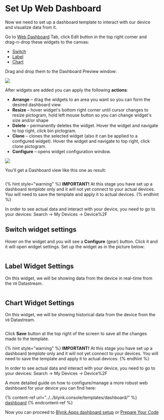 # Set Up Web Dashboard

Now we need to set up a dashboard template to interact with our device and visualize data from it.

Go to [Web Dashboard](../../blynk.console/templates/dashboard/) Tab, click Edit button in the top right corner and drag-n-drop these widgets to the canvas:

* [Switch](../../blynk.console/widgets-console/switch.md)
* [Label](../../blynk.console/widgets-console/label.md)
* [Chart](../../blynk.console/widgets-console/chart.md)

Drag and drop them to the Dashboard Preview window:

![](https://gblobscdn.gitbook.com/assets%2F-MBFTVMf7L6S67HOuqVC%2F-MVMYDq0TRdqW29XdjDl%2F-MVN7FVW7Np3NfDOn3a3%2Fadd\_widgets.gif?alt=media\&token=b1f61faa-acc1-46a8-ad65-5dff6b4039bc)

After widgets are added you can apply the following **actions**:

* **Arrange** – drag the widgets to an area you want so you can form the desired dashboard view
* **Resize** – hover widget's bottom right corner until cursor changes to resize pictogram, hold left mouse button so you can change widget's size and/or shape
* **Delete** – permanently deletes the widget. Hover the widget and navigate to top right, click bin pictogram.
* **Clone** – clones the selected widget (also it can be applied to a configured widget). Hover the widget and navigate to top right, click clone pictogram.
* **Configure** – opens widget configuration window.

![](https://gblobscdn.gitbook.com/assets%2F-MBFTVMf7L6S67HOuqVC%2F-MVMYDq0TRdqW29XdjDl%2F-MVNG7AC55GueGyh3LsB%2Fwidget\_ext\_actions.gif?alt=media\&token=b3652d5e-eff2-4187-97fd-58a588151e3b)

You'll get a Dashboard view like this one as result:

<figure><img src="../../.gitbook/assets/12-templ quick setup-web dashboard 1.png" alt=""><figcaption></figcaption></figure>

{% hint style="warning" %}
**IMPORTANT!** At this stage you have set up a dashboard _template_ only and it will not yet connect to your actual devices. You will need to save the template and apply it to actual devices.
{% endhint %}

In order to see actual data and interact with your device, you need to go to your devices: Search → My Devices → Device%2F

## Switch widget settings

Hover on the widget and you will see a **Configure** (gear) button. Click it and it will open widget settings. Set up the widget as in the picture below:

<figure><img src="../../.gitbook/assets/13-templ quick setup-web dash-switch set 1.png" alt=""><figcaption></figcaption></figure>

## Label Widget Settings

On this widget, we will be showing data from the device in real-time from the `V0` Datastream.

<figure><img src="../../.gitbook/assets/14-templ quick set-web dash-label set 1.png" alt=""><figcaption></figcaption></figure>

## Chart Widget Settings

On this widget, we will be showing historical data from the device from the `V0` Datastream.

<figure><img src="../../.gitbook/assets/15-templat Quick Set-Web Dash Chart Set 1.png" alt=""><figcaption></figcaption></figure>

Click **Save** button at the top right of the screen to save all the changes made to the template.

{% hint style="warning" %}
**IMPORTANT!** At this stage you have set up a dashboard _template_ only and it will not yet connect to your devices. You will need to save the template and apply it to actual devices.
{% endhint %}

In order to see actual data and interact with your device, you need to go to your devices: Search → My Devices → Device%2F

A more detailed guide on how to configure/manage a more robust web dashboard for your device you can find here:

{% content-ref url="../../blynk.console/templates/dashboard/" %}
[dashboard](../../blynk.console/templates/dashboard/)
{% endcontent-ref %}

Now you can proceed to [Blynk.Apps dashboard setup](set-up-mobile-app-dashboard.md) or [Prepare Your Code](prepare-code.md)
